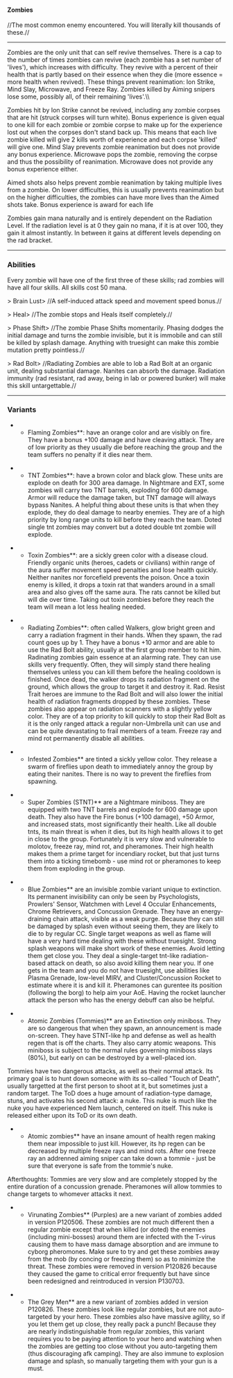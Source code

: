 #### Zombies

//The most common enemy encountered. You will literally kill thousands
of these.//

------------------------------------------------------------------------

Zombies are the only unit that can self revive themselves. There is a
cap to the number of times zombies can revive (each zombie has a set
number of 'lives'), which increases with difficulty. They revive with a
percent of their health that is partly based on their essence when they
die (more essence = more health when revived). These things prevent
reanimation: Ion Strike, Mind Slay, Microwave, and Freeze Ray. Zombies
killed by Aiming snipers lose some, possibly all, of their remaining
'lives'.\\\\

Zombies hit by Ion Strike cannot be revived, including any zombie
corpses that are hit (struck corpses will turn white). Bonus experience
is given equal to one kill for each zombie or zombie corpse to make up
for the experience lost out when the corpses don't stand back up. This
means that each live zombie killed will give 2 kills worth of experience
and each corpse 'killed' will give one. Mind Slay prevents zombie
reanimation but does not provide any bonus experience. Microwave pops
the zombie, removing the corpse and thus the possibility of reanimation.
Microwave does not provide any bonus experience either.

Aimed shots also helps prevent zombie reanimation by taking multiple
lives from a zombie. On lower difficulties, this is usually prevents
reanimation but on the higher difficulties, the zombies can have more
lives than the Aimed shots take. Bonus experience is award for each life

Zombies gain mana naturally and is entirely dependent on the Radiation
Level. If the radiation level is at 0 they gain no mana, if it is at
over 100, they gain it almost instantly. In between it gains at
different levels depending on the rad bracket.

------------------------------------------------------------------------

### Abilities

Every zombie will have one of the first three of these skills; rad
zombies will have all four skills. All skills cost 50 mana.

\> Brain Lust\> //A self-induced attack speed and movement speed
bonus.//

\> Heal\> //The zombie stops and Heals itself completely.//

\> Phase Shift\> //The zombie Phase Shifts momentarily. Phasing dodges
the initial damage and turns the zombie invisible, but it is immobile
and can still be killed by splash damage. Anything with truesight can
make this zombie mutation pretty pointless.//

\> Rad Bolt\> //Radiating Zombies are able to lob a Rad Bolt at an
organic unit, dealing substantial damage. Nanites can absorb the damage.
Radiation immunity (rad resistant, rad away, being in lab or powered
bunker) will make this skill untargettable.//

------------------------------------------------------------------------

### Variants

-   -   Flaming Zombies\*\*: have an orange color and are visibly on
        fire. They have a bonus +100 damage and have cleaving attack.
        They are of low priority as they usually die before reaching the
        group and the team suffers no penalty if it dies near them.

<!-- -->

-   -   TNT Zombies\*\*: have a brown color and black glow. These units
        are explode on death for 300 area damage. In Nightmare and EXT,
        some zombies will carry two TNT barrels, exploding for 600
        damage. Armor will reduce the damage taken, but TNT damage will
        always bypass Nanites. A helpful thing about these units is that
        when they explode, they do deal damage to nearby enemies. They
        are of a high priority by long range units to kill before they
        reach the team. Doted single tnt zombies may convert but a doted
        double tnt zombie will explode.

<!-- -->

-   -   Toxin Zombies\*\*: are a sickly green color with a disease
        cloud. Friendly organic units (heroes, cadets or civilians)
        within range of the aura suffer movement speed penalties and
        lose health quickly. Neither nanites nor forcefield prevents the
        poison. Once a toxin enemy is killed, it drops a toxin rat that
        wanders around in a small area and also gives off the same aura.
        The rats cannot be killed but will die over time. Taking out
        toxin zombies before they reach the team will mean a lot less
        healing needed.

<!-- -->

-   -   Radiating Zombies\*\*: often called Walkers, glow bright green
        and carry a radiation fragment in their hands. When they spawn,
        the rad count goes up by 1. They have a bonus +10 armor and are
        able to use the Rad Bolt ability, usually at the first group
        member to hit him. Radinating zombies gain essence at an
        alarming rate. They can use skills very frequently. Often, they
        will simply stand there healing themselves unless you can kill
        them before the healing cooldown is finished. Once dead, the
        walker drops its radiation fragment on the ground, which allows
        the group to target it and destroy it. Rad. Resist Trait heroes
        are immune to the Rad Bolt and will also lower the initial
        health of radiation fragments dropped by these zombies. These
        zombies also appear on radiation scanners with a slightly yellow
        color. They are of a top priority to kill quickly to stop their
        Rad Bolt as it is the only ranged attack a regular non-Umbrella
        unit can use and can be quite devastating to frail members of a
        team. Freeze ray and mind rot permanently disable all abilities.

<!-- -->

-   -   Infested Zombies\*\* are tinted a sickly yellow color. They
        release a swarm of fireflies upon death to immediately annoy the
        group by eating their nanites. There is no way to prevent the
        fireflies from spawning.

<!-- -->

-   -   Super Zombies (STNT)\*\* are a Nightmare miniboss. They are
        equipped with two TNT barrels and explode for 600 damage upon
        death. They also have the Fire bonus (+100 damage), +50 Armor,
        and increased stats, most significantly their health. Like all
        double tnts, its main threat is when it dies, but its high
        health allows it to get in close to the group. Fortunately it is
        very slow and vulnerable to molotov, freeze ray, mind rot, and
        pheramones. Their high health makes them a prime target for
        incendiary rocket, but that just turns them into a ticking
        timebomb - use mind rot or pheramones to keep them from
        exploding in the group.

<!-- -->

-   -   Blue Zombies\*\* are an invisible zombie variant unique to
        extinction. Its permanent invisibility can only be seen by
        Psychologists, Prowlers' Sensor, Watchmen with Level 4 Occular
        Enhancements, Chrome Retrievers, and Concussion Grenade. They
        have an energy-draining chain attack, visible as a weak purge.
        Because they can still be damaged by splash even without seeing
        them, they are likely to die to by regular CC. Single target
        weapons as well as flame will have a very hard time dealing with
        these without truesight. Strong splash weapons will make short
        work of these enemies. Avoid letting them get close you. They
        deal a single-target tnt-like radiation-based attack on death,
        so also avoid killing them near you. If one gets in the team and
        you do not have truesight, use abilities like Plasma Grenade,
        low-level MIRV, and Cluster/Concussion Rocket to estimate where
        it is and kill it. Pheramones can gurentee its position
        (following the borg) to help aim your AoE. Having the rocket
        launcher attack the person who has the energy debuff can also be
        helpful.

<!-- -->

-   -   Atomic Zombies (Tommies)\*\* are an Extinction only miniboss.
        They are so dangerous that when they spawn, an announcement is
        made on-screen. They have STNT-like hp and defense as well as
        health regen that is off the charts. They also carry atomic
        weapons. This miniboss is subject to the normal rules governing
        miniboss slays (80%), but early on can be destroyed by a
        well-placed ion.

Tommies have two dangerous attacks, as well as their normal attack. Its
primary goal is to hunt down someone with its so-called "Touch of
Death", usually targetted at the first person to shoot at it, but
sometimes just a random target. The ToD does a huge amount of
radiation-type damage, stuns, and activates his second attack: a nuke.
This nuke is much like the nuke you have experienced Nem launch,
centered on itself. This nuke is released either upon its ToD or its own
death.

-   -   Atomic zombies\*\* have an insane amount of health regen making
        them near impossible to just kill. However, its hp regen can be
        decreased by multiple freeze rays and mind rots. After one
        freeze ray an addrenned aiming sniper can take down a tommie -
        just be sure that everyone is safe from the tommie's nuke.

Afterthoughts: Tommies are very slow and are completely stopped by the
entire duration of a concussion grenade. Pheramones will allow tommies
to change targets to whomever attacks it next.

-   -   Virunating Zombies\*\* (Purples) are a new variant of zombies
        added in version P120506. These zombies are not much different
        then a regular zombie except that when killed (or doted) the
        enemies (including mini-bosses) around them are infected with
        the T-virus causing them to have mass damage absorption and are
        immune to cyborg pheromones. Make sure to try and get these
        zombies away from the mob (by concing or freezing them) so as to
        minimize the threat. These zombies were removed in version
        P120826 because they caused the game to critical error
        frequently but have since been redesigned and reintroduced in
        version P130703.

<!-- -->

-   -   The Grey Men\*\* are a new variant of zombies added in version
        P120826. These zombies look like regular zombies, but are not
        auto-targeted by your hero. These zombies also have massive
        agility, so if you let them get up close, they really pack a
        punch! Because they are nearly indistinguishable from regular
        zombies, this variant requires you to be paying attention to
        your hero and watching when the zombies are getting too close
        without you auto-targeting them (thus discouraging afk camping).
        They are also immune to explosion damage and splash, so manually
        targeting them with your gun is a must.